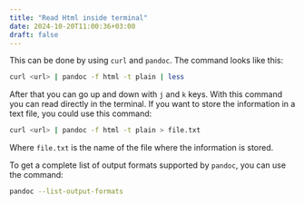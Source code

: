 ```yaml
---
title: "Read Html inside terminal"
date: 2024-10-20T11:00:36+03:00
draft: false
---
```


This can be done by using `curl` and `pandoc`.
The command looks like this:
```bash
curl <url> | pandoc -f html -t plain | less
```
After that you can go up and down with `j` and `k` keys.
With this command you can read directly in the terminal.
If you want to store the information in a text file,
you could use this command:
```bash
curl <url> | pandoc -f html -t plain > file.txt
```
Where `file.txt` is the name of the file where the information
is stored.

To get a complete list of output formats supported by `pandoc`,
you can use the command:
```bash
pandoc --list-output-formats
```

